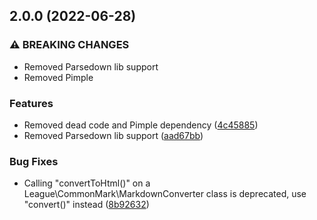 ## 2.0.0 (2022-06-28)

### ⚠ BREAKING CHANGES

* Removed Parsedown lib support
* Removed Pimple

### Features

* Removed dead code and Pimple dependency ([4c45885](https://github.com/roadiz/markdown/commit/4c458852f7ebdf03a199c799ae438176385bdc02))
* Removed Parsedown lib support ([aad67bb](https://github.com/roadiz/markdown/commit/aad67bb94a0053a1b520b40a879d4b71457cb325))

### Bug Fixes

* Calling "convertToHtml()" on a League\CommonMark\MarkdownConverter class is deprecated, use "convert()" instead ([8b92632](https://github.com/roadiz/markdown/commit/8b9263292e41ddc303444583440a3702eb464f4c))
